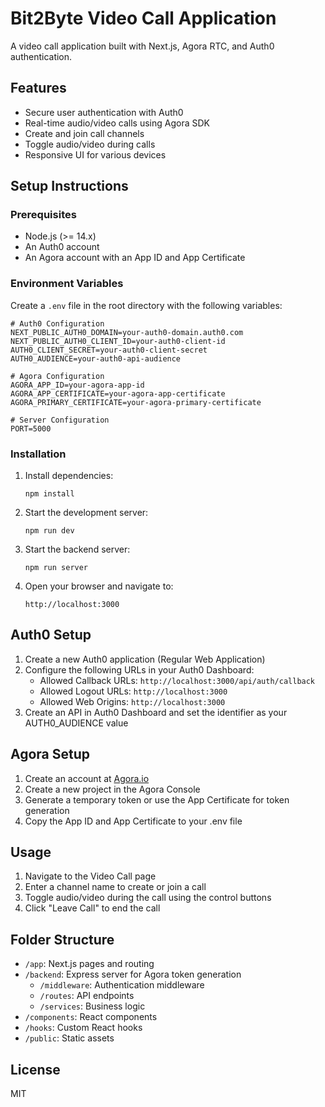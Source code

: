 # Bit2Byte Video Call Application

A video call application built with Next.js, Agora RTC, and Auth0 authentication.

## Features

- Secure user authentication with Auth0
- Real-time audio/video calls using Agora SDK
- Create and join call channels
- Toggle audio/video during calls
- Responsive UI for various devices

## Setup Instructions

### Prerequisites

- Node.js (>= 14.x)
- An Auth0 account
- An Agora account with an App ID and App Certificate

### Environment Variables

Create a `.env` file in the root directory with the following variables:

```
# Auth0 Configuration
NEXT_PUBLIC_AUTH0_DOMAIN=your-auth0-domain.auth0.com
NEXT_PUBLIC_AUTH0_CLIENT_ID=your-auth0-client-id
AUTH0_CLIENT_SECRET=your-auth0-client-secret
AUTH0_AUDIENCE=your-auth0-api-audience

# Agora Configuration
AGORA_APP_ID=your-agora-app-id
AGORA_APP_CERTIFICATE=your-agora-app-certificate
AGORA_PRIMARY_CERTIFICATE=your-agora-primary-certificate

# Server Configuration
PORT=5000
```

### Installation

1. Install dependencies:
   ```
   npm install
   ```

2. Start the development server:
   ```
   npm run dev
   ```

3. Start the backend server:
   ```
   npm run server
   ```

4. Open your browser and navigate to:
   ```
   http://localhost:3000
   ```

## Auth0 Setup

1. Create a new Auth0 application (Regular Web Application)
2. Configure the following URLs in your Auth0 Dashboard:
   - Allowed Callback URLs: `http://localhost:3000/api/auth/callback`
   - Allowed Logout URLs: `http://localhost:3000`
   - Allowed Web Origins: `http://localhost:3000`
3. Create an API in Auth0 Dashboard and set the identifier as your AUTH0_AUDIENCE value

## Agora Setup

1. Create an account at [Agora.io](https://www.agora.io/)
2. Create a new project in the Agora Console
3. Generate a temporary token or use the App Certificate for token generation
4. Copy the App ID and App Certificate to your .env file

## Usage

1. Navigate to the Video Call page
2. Enter a channel name to create or join a call
3. Toggle audio/video during the call using the control buttons
4. Click "Leave Call" to end the call

## Folder Structure

- `/app`: Next.js pages and routing
- `/backend`: Express server for Agora token generation
  - `/middleware`: Authentication middleware
  - `/routes`: API endpoints
  - `/services`: Business logic
- `/components`: React components
- `/hooks`: Custom React hooks
- `/public`: Static assets

## License

MIT